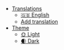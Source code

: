 - [Translations](#)
  - [:uk: English](/)
  - [Add translation](/contributing-doc-site/#translations)
- [Theme](#)
  - <a href="#" data-link-title="light">:sun_with_face: Light</a>
  - <a href="#" data-link-title="dark">:waxing_crescent_moon: Dark</a>
